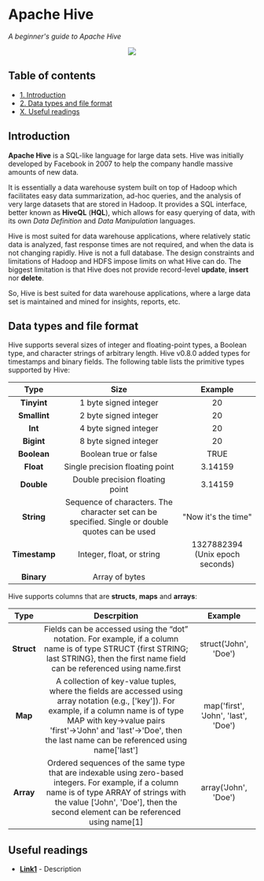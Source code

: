 # Apache Hive
*A beginner's guide to Apache Hive*

<p align="middle">
<img src="http://link.png" />
</p>

## Table of contents

- [1. Introduction](#introduction)
- [2. Data types and file format](#data-types-and-file-format)
- [X. Useful readings](#useful-readings)

## Introduction

**Apache Hive** is a SQL-like language for large data sets. Hive was initially developed by Facebook in 2007 to help the company handle massive amounts of new data. 

It is essentially a data warehouse system built on top of Hadoop which facilitates easy data summarization, ad-hoc queries, and the analysis of very large datasets that are stored in Hadoop. It provides a SQL interface, better known as **HiveQL** (**HQL**), which allows for easy querying of data, with its own *Data Definition* and *Data Manipulation* languages.

Hive is most suited for data warehouse applications, where relatively static data is analyzed, fast response times are not required, and when the data is not changing rapidly. Hive is not a full database. The design constraints and limitations of Hadoop and HDFS impose limits on what Hive can do. The biggest limitation is that Hive does not provide record-level **update**, **insert** nor **delete**.

So, Hive is best suited for data warehouse applications, where a large data set is maintained and mined for insights, reports, etc.

## Data types and file format

Hive supports several sizes of integer and floating-point types, a Boolean type, and character strings of arbitrary length. Hive v0.8.0 added types for timestamps and binary fields.
The following table lists the primitive types supported by Hive:

| **Type** | **Size** | **Example** |
| :---: | :---: | :---: |
| **Tinyint** | 1 byte signed integer | 20 |
| **Smallint** | 2 byte signed integer | 20 |
| **Int** | 4 byte signed integer | 20 |
| **Bigint** | 8 byte signed integer | 20 |
| **Boolean** | Boolean true or false | TRUE |
| **Float** | Single precision floating point | 3.14159 |
| **Double** | Double precision floating point | 3.14159 |
| **String** | Sequence of characters. The character set can be specified. Single or double quotes can be used | "Now it's the time" |
| **Timestamp** | Integer, float, or string | 1327882394 (Unix epoch seconds) |
| **Binary** | Array of bytes | |

Hive supports columns that are **structs**, **maps** and **arrays**:


| **Type** | **Descrpition** | **Example** |
| :---: | :---: | :---: |
| **Struct** |  Fields can be accessed using the “dot” notation. For example, if a column name is of type STRUCT {first STRING; last STRING}, then the first name field can be referenced using name.first | struct('John', 'Doe') |
| **Map** | A collection of key-value tuples, where the fields are accessed using array notation (e.g., ['key']). For example, if a column name is of type MAP with key→value pairs 'first'→'John' and 'last'→'Doe', then the last name can be referenced using name['last'] | map('first', 'John', 'last', 'Doe') |
| **Array** | Ordered sequences of the same type that are indexable using zero-based integers. For example, if a column name is of type ARRAY of strings with the value ['John', 'Doe'], then the second element can be referenced using name[1] | array('John', 'Doe') |

## Useful readings

- [**Link1**](https:link1.com) - Description
